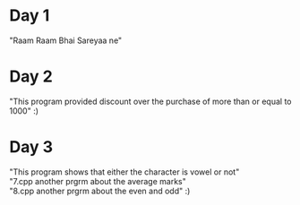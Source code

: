 # Day 1
"Raam Raam Bhai Sareyaa ne"
# Day 2
"This program provided discount over the purchase of more than or equal to 1000"
:)
# Day 3
"This program shows that either the character is vowel or not"
<br>
"7.cpp  another prgrm about the average marks"
<br>
"8.cpp  another prgrm about the even and odd"
:)
